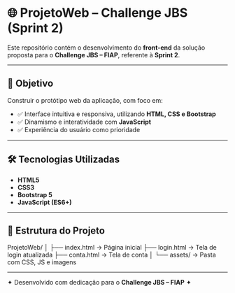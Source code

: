 # 🌐 ProjetoWeb – Challenge JBS (Sprint 2)

Este repositório contém o desenvolvimento do **front-end** da solução proposta para o **Challenge JBS – FIAP**, referente à **Sprint 2**.  

---

## 🚀 Objetivo
Construir o protótipo web da aplicação, com foco em:  
- ✅ Interface intuitiva e responsiva, utilizando **HTML, CSS e Bootstrap**  
- ✅ Dinamismo e interatividade com **JavaScript**  
- ✅ Experiência do usuário como prioridade  

---

## 🛠️ Tecnologias Utilizadas
- **HTML5**  
- **CSS3**  
- **Bootstrap 5**  
- **JavaScript (ES6+)**  

---

## 📂 Estrutura do Projeto
ProjetoWeb/
│
├── index.html → Página inicial
├── login.html → Tela de login atualizada
├── conta.html → Tela de conta
│
└── assets/ → Pasta com CSS, JS e imagens

---

✦ Desenvolvido com dedicação para o **Challenge JBS – FIAP** ✦
